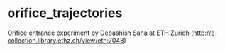 # orifice_trajectories
Orifice entrance experiment by Debashish Saha at ETH Zurich (http://e-collection.library.ethz.ch/view/eth:7048)

